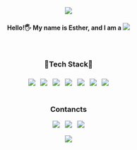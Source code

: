
<p align="center"><img src="https://capsule-render.vercel.app/api?type=slice&color=ffcccc&height=250&section=header&text=Welcome to my Git&fontSize=70&animation=scaleIn&fontColor=white"/></p>
<h4 align="center">Hello!🖐 My name is Esther, and I am a <img src="https://img.shields.io/badge/BackEnd-Developer-ff8080?style=flat&logo=&logoColor=white"/></a></h4>&nbsp;

<h3 align="center">💜Tech Stack💜</h3>
<h3></h3>
<div align="center">
<span><img src="https://img.shields.io/badge/JAVA-007396?style=for-the-badge&logo=Java&logoColor=white"/></a></span>&nbsp;&nbsp;
<span><img src="https://img.shields.io/badge/Spring-6DB33F?style=for-the-badge&logo=Spring&logoColor=white"/></a></span>&nbsp;&nbsp;
<span><img src="https://img.shields.io/badge/MySQL-4479a1?style=for-the-badge&logo=MySQL&logoColor=white"/></a></span>&nbsp;&nbsp;
<span><img src="https://img.shields.io/badge/Linux-fcc624?style=for-the-badge&logo=Linux&logoColor=white"/></a></span>&nbsp;&nbsp;
<span><img src="https://img.shields.io/badge/CSS-1572B6?style=for-the-badge&logo=CSS3&logoColor=white"/></a></span>&nbsp;&nbsp;
<span><img src="https://img.shields.io/badge/JavaScript-f7df1e?style=for-the-badge&logo=Javascript&logoColor=white"/></a></span>&nbsp;&nbsp;
<span><img src="https://img.shields.io/badge/jQuery-0769ad?style=for-the-badge&logo=jQuery&logoColor=white"/></a></span>
</div>
&nbsp;
<h3 align="center">Contancts</h3>
<p></p>
<div align="center">
<span><a href="https://dev-yulim-eng.tistory.com/"><img src="https://img.shields.io/badge/Tech Blog en-8cd98c?style=flat-square&logo=Blogger&logoColor=white"/><a href=""></a></span>&nbsp;&nbsp;
<span><a href="https://dev-yulim.tistory.com/"><img src="https://img.shields.io/badge/Tech Blog 🇰🇷-8cd98c?style=flat-square&logo=Blogger&logoColor=white"/></a></span>&nbsp;&nbsp;
<span><a href="https://dev-yulim-eng.tistory.com/"><img src="https://img.shields.io/badge/LinkedIn-0a66c2?style=flat-square&logo=LinkedIn&logoColor=white"/><a href=""></a></span>
</div>
<p align="center"><img src="https://capsule-render.vercel.app/api?type=slice&reversal=true&color=ffcccc&height=250&section=footer&text=&fontSize=70&fontColor=white"/></p>


<!--
**Esther-Choi/Esther-Choi** is a ✨ _special_ ✨ repository because its `README.md` (this file) appears on your GitHub profile.

Here are some ideas to get you started:

- 🔭 I’m currently working on ...
- 🌱 I’m currently learning ...
- 👯 I’m looking to collaborate on ...
- 🤔 I’m looking for help with ...
- 💬 Ask me about ...
- 📫 How to reach me: ...
- 😄 Pronouns: ...
- ⚡ Fun fact: ...
-->
